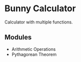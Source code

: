 # Bunny Calculator
Calculator with multiple functions.

## Modules
- Arithmetic Operations
- Pythagorean Theorem
